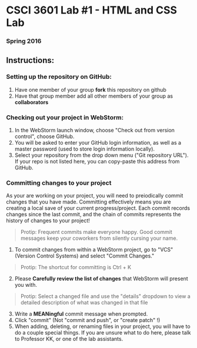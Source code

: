 # CSCI 3601 Lab #1 - HTML and CSS Lab
### Spring 2016

## Instructions:
### Setting up the repository on GitHub:
1. Have one member of your group **fork** this repository on github
2. Have that group member add all other members of your group as **collaborators**

### Checking out your project in WebStorm:
1. In the WebStorm launch window, choose "Check out from version control", choose GitHub.
2. You will be asked to enter your GitHub login information, as well as a master password (used to store login information locally).
3. Select your repository from the drop down menu ("Git repository URL"). If your repo is not listed here, you can copy-paste this address from GitHub. 

### Committing changes to your project
As your are working on your project, you will need to preiodically commit changes that you have made.
Committing effectively means you are creating a local save of your current progress/project. Each commit records changes since the last commit, and the chain of commits represents the history of changes to your project!

> Protip: Frequent commits make everyone happy. Good commit messages keep your coworkers from silently cursing your name.

1. To commit changes from within a WebStorm project, go to "VCS" (Version Control Systems) and select "Commit Changes."
> Protip: The shortcut for committing is Ctrl + K
2. Please **Carefully review the list of changes** that WebStorm will present you with.
> Protip: Select a changed file and use the "details" dropdown to view a detailed description of what was changed in that file
3. Write a **MEANingful** commit message when prompted.
4. Click "commit" (Not "commit and push", or "create patch" !)
5. When adding, deleting, or renaming files in your project, you will have to do a couple special things. If you are unsure what to do here, please talk to Professor KK, or one of the lab assistants.

